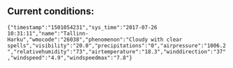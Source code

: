 ## Current conditions: 
 ``` {"timestamp":"1501054231","sys_time":"2017-07-26 10:31:11","name":"Tallinn-Harku","wmocode":"26038","phenomenon":"Cloudy with clear spells","visibility":"20.0","precipitations":"0","airpressure":"1006.2","relativehumidity":"73","airtemperature":"18.3","winddirection":"37","windspeed":"4.9","windspeedmax":"7.8"} ```
